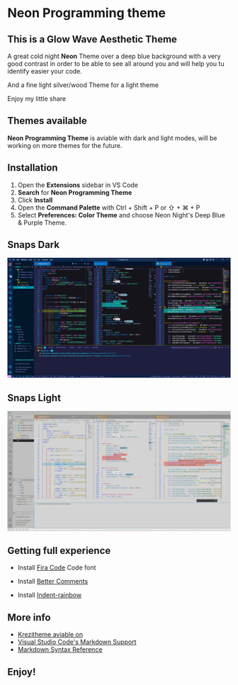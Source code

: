 # Neon Programming theme

## This is a Glow Wave Aesthetic Theme

A great cold night **Neon** Theme over a deep blue background with a very good contrast in order to be able to see all around you and will help you tu identify easier your code.

And a fine light silver/wood Theme for a light theme

Enjoy my little share

## Themes available

**Neon Programming Theme** is aviable with dark and light modes, will be working on more themes for the future.

## Installation

1. Open the **Extensions** sidebar in VS Code
2. **Search** for **Neon Programming Theme**
3. Click **Install**
4. Open the **Command Palette** with Ctrl + Shift + P or ⇧ + ⌘ + P
5. Select **Preferences: Color Theme** and choose Neon Night's Deep Blue & Purple Theme.

## Snaps Dark

 ![Neon_Night's_1](https://github.com/Krezitech/Imagenes/blob/main/themes/dark.png?raw=true)

## Snaps Light

![Neon_Day's_1](https://github.com/Krezitech/Imagenes/blob/main/themes/light.png?raw=true)

## Getting full experience

- Install [Fira Code](https://github.com/tonsky/FiraCode/wiki/ "Fira Code") Code font

- Install [Better Comments](https://github.com/aaron-bond/better-comments "Better Comments")
- Install [Indent-rainbow](https://github.com/oderwat/vscode-indent-rainbow "indent-rainbow")

## More info

- [Krezitheme aviable on](https://github.com/Krezitech/Vscode-theme)
- [Visual Studio Code's Markdown Support](http://code.visualstudio.com/docs/languages/markdown)
- [Markdown Syntax Reference](https://help.github.com/articles/markdown-basics/)

## **Enjoy!**
